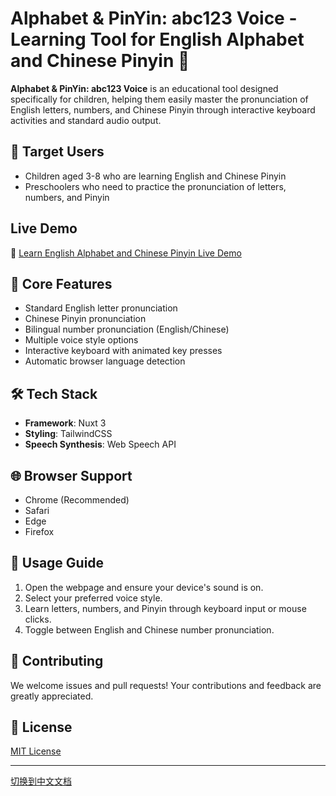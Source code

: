 # Alphabet & PinYin: abc123 Voice - Learning Tool for English Alphabet and Chinese Pinyin 🎯

**Alphabet & PinYin: abc123 Voice** is an educational tool designed specifically for children, helping them easily master the pronunciation of English letters, numbers, and Chinese Pinyin through interactive keyboard activities and standard audio output.

## 👶 Target Users

- Children aged 3-8 who are learning English and Chinese Pinyin
- Preschoolers who need to practice the pronunciation of letters, numbers, and Pinyin


## Live Demo

🎵 [Learn English Alphabet and Chinese Pinyin Live Demo](https://abc123-voice.vercel.app/)

## 🌟 Core Features

- Standard English letter pronunciation
- Chinese Pinyin pronunciation
- Bilingual number pronunciation (English/Chinese)
- Multiple voice style options
- Interactive keyboard with animated key presses
- Automatic browser language detection

## 🛠️ Tech Stack

- **Framework**: Nuxt 3
- **Styling**: TailwindCSS
- **Speech Synthesis**: Web Speech API

## 🌐 Browser Support

- Chrome (Recommended)
- Safari
- Edge
- Firefox

## 📝 Usage Guide

1. Open the webpage and ensure your device's sound is on.
2. Select your preferred voice style.
3. Learn letters, numbers, and Pinyin through keyboard input or mouse clicks.
4. Toggle between English and Chinese number pronunciation.

## 🤝 Contributing

We welcome issues and pull requests! Your contributions and feedback are greatly appreciated.

## 📄 License

[MIT License](LICENSE)

---

[切换到中文文档](README_ZH.md)